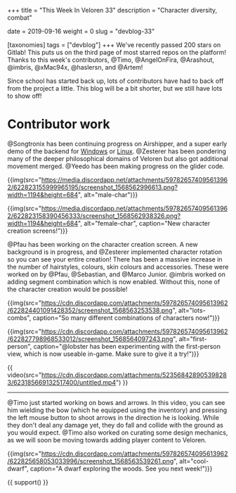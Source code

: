 +++
title = "This Week In Veloren 33"
description = "Character diversity, combat"

date = 2019-09-16
weight = 0
slug = "devblog-33"

[taxonomies]
tags = ["devblog"]
+++
We've recently passed 200 stars on Gitlab! This puts us on the third page of most starred repos on the platform! Thanks to this week's contributors, @Timo, @AngelOnFira, @Arashout, @imbris, @xMac94x, @haslersn, and @Artem!

Since school has started back up, lots of contributors have had to back off from the project a little. This blog will be a bit shorter, but we still have lots to show off!

# Contributor work

@Songtronix has been continuing progress on Airshipper, and a super early demo of the backend for [Windows](https://airshipper.songtronix.com/nightly/master/windows/artifacts.zip) or [Linux](https://airshipper.songtronix.com/nightly/master/linux/artifacts.zip). @Zesterer has been pondering many of the deeper philosophical domains of Veloren but also got additional movement merged. @Yeedo has been making progress on the glider code.

{{img(src="https://media.discordapp.net/attachments/597826574095613962/622823155999965195/screenshot_1568562996613.png?width=1194&height=684", alt="male-char")}}

{{img(src="https://media.discordapp.net/attachments/597826574095613962/622823158390456333/screenshot_1568562938326.png?width=1194&height=684", alt="female-char", caption="New character creation screens!")}}

@Pfau has been working on the character creation screen. A new background is in progress, and @Zesterer implemented character rotation so you can see your entire creation! There has been a massive increase in the number of hairstyles, colours, skin colours and accessories. These were worked on by @Pfau, @Sebastian, and @Marco Junior. @imbris worked on adding segment combination which is now enabled. Without this, none of the character creation would be possible!

{{img(src="https://cdn.discordapp.com/attachments/597826574095613962/622824401091428352/screenshot_1568563253538.png", alt="lots-combs", caption="So many different combinations of characters now!")}}

{{img(src="https://cdn.discordapp.com/attachments/597826574095613962/622827798968533012/screenshot_1568564097243.png", alt="first-person", caption="@lobster has been experimenting with the first-person view, which is now useable in-game. Make sure to give it a try!")}}

{{ video(src="https://cdn.discordapp.com/attachments/523568428905398283/623185669132517400/untitled.mp4") }}

<hr>

@Timo just started working on bows and arrows. In this video, you can see him wielding the bow (which he equipped using the inventory) and pressing the left mouse button to shoot arrows in the direction he is looking. While they don't deal any damage yet, they do fall and collide with the ground as you would expect. @Timo also worked on curating some design mechanics, as we will soon be moving towards adding player content to Veloren.

{{img(src="https://cdn.discordapp.com/attachments/597826574095613962/622825658053033996/screenshot_1568563539261.png", alt="cool-dwarf", caption="A dwarf exploring the woods. See you next week!")}}

{{ support() }}
